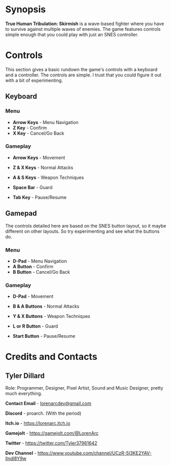 # Synopsis
**True Human Tribulation: Skirmish** is a wave-based fighter where you
have to survive against multiple waves of enemies. The game features 
controls simple enough that you could play with just an SNES controller.


# Controls
This section gives a basic rundown the game's controls with a keyboard and
a controller. The controls are simple. I trust that you could figure it out
with a bit of experimenting.

## Keyboard

### Menu
* **Arrow Keys** - Menu Navigation
* **Z Key** - Confirm
* **X Key** - Cancel/Go Back

### Gameplay
* **Arrow Keys** - Movement
* **Z & X Keys** - Normal Attacks
* **A & S Keys** - Weapon Techniques
* **Space Bar** - Guard

* **Tab Key** - Pause/Resume

## Gamepad
The controls detailed here are based on the SNES button layout, so it
maybe different on other layouts. So try experimenting and see what the
buttons do.

### Menu
* **D-Pad** - Menu Navigation
* **A Button** - Confirm
* **B Button** - Cancel/Go Back

### Gameplay
* **D-Pad** - Movement
* **B & A Buttons** - Normal Attacks
* **Y & X Buttons** - Weapon Techniques
* **L or R Button** - Guard

* **Start Button** - Pause/Resume


# Credits and Contacts

## Tyler Dillard
Role: Programmer, Designer, Pixel Artist, Sound and Music Designer, pretty
much everything.

**Contact Email** - lorenarcdev@gmail.com

**Discord** - proarch. (With the period)

**Itch.io** - https://lorenarc.itch.io

**Gamejolt** - https://gamejolt.com/@LorenArc

**Twitter** - https://twitter.com/Tyler37961642

**Dev Channel** - https://www.youtube.com/channel/UCzR-5I3KE2YAV-Ilndl8Y9w
